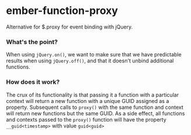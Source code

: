 ember-function-proxy
====================

Alternative for $.proxy for event binding with jQuery.

### What's the point?

When using `jQuery.on()`, we want to make sure that we have predictable results when using `jQuery.off()`, and that it
doesn't unbind additional functions.

### How does it work?

The crux of its functionality is that passing it a function with a particular context will return a new function with a
unique GUID assigned as a property.  Subsequent calls to `proxy()` with the same function and context will return new
functions but the same GUID.  As a side effect, all functions and contexts passed to the `proxy()` function will have
the property `__guid<timestamp>` with value `guid<guid>`
